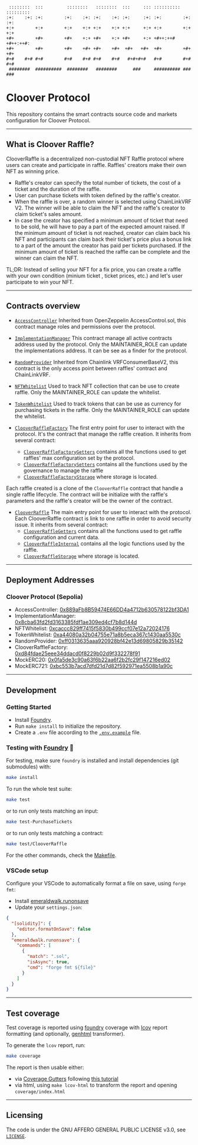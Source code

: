 ```
 ::::::::  :::         ::::::::   ::::::::  :::     ::: :::::::::: :::::::::
:+:    :+: :+:        :+:    :+: :+:    :+: :+:     :+: :+:        :+:    :+:
+:+        +:+        +:+    +:+ +:+    +:+ +:+     +:+ +:+        +:+    +:+
+#+        +#+        +#+    +:+ +#+    +:+ +#+     +:+ +#++:++#   +#++:++#:
+#+        +#+        +#+    +#+ +#+    +#+  +#+   +#+  +#+        +#+    +#+
#+#    #+# #+#        #+#    #+# #+#    #+#   #+#+#+#   #+#        #+#    #+#
 ########  ##########  ########   ########      ###     ########## ###    ###

```
# Cloover Protocol

This repository contains the smart contracts source code and markets configuration for Cloover Protocol.

---

## What is Cloover Raffle?

ClooverRaffle is a decentralized non-custodial NFT Raffle protocol where users can create and participate in raffle. Raffles' creators make their own NFT as winning price.

- Raffle's creator can specify the total number of tickets, the cost of a ticket and the duration of the raffle.
- User can purchase tickets with token defined by the raffle's creator.
- When the raffle is over, a random winner is selected using ChainLinkVRF V2. The winner will be able to claim the NFT and the raffle's creator to claim ticket's sales amount.
- In case the creator has specified a minimum amount of ticket that need to be sold, he will have to pay a part of the expected amount raised. If the minimum amount of ticket is not reached, creator can claim back his NFT and participants can claim back their ticket's price plus a bonus link to a part of the amount the creator has paid per tickets purchased. If the minimum amount of ticket is reached the raffle can be complete and the winner can claim the NFT.

TL;DR: Instead of selling your NFT for a fix price, you can create a raffle with your own condition (minium ticket , ticket prices, etc.) and let's user participate to win your NFT.

---


## Contracts overview

- [`AccessController`](./src/core/AccessController.sol)
Inherited from OpenZeppelin AccessControl.sol, this contract manage roles and permissions over the protocol.

- [`ImplementationManager`](./src/core/ImplementationManager.sol)
This contract manage all active contracts address used by the protocol. Only the MAINTAINER_ROLE can update the implementations address. It can be see as a finder for the protocol.

- [`RandomProvider`](./src/core/RandomProvider.sol)
Inherited from Chainlink VRFConsumerBaseV2, this contract is the only access point between raffles' contract and ChainLinkVRF.

- [`NFTWhitelist`](./src/core/NFTWhitelist.sol)
Used to track NFT collection that can be use to create raffle.  Only the MAINTAINER_ROLE can update the whitelist.

- [`TokenWhitelist`](./src/core/TokenWhitelist.sol)
Used to track tokens that can be use as currency for purchasing tickets in the raffle. Only the MAINTAINER_ROLE can update the whitelist.

- [`ClooverRaffleFactory`](./src/raffleFactory/ClooverRaffleFactory.sol)
The first entry point for user to interact with the protocol. It's the contract that manage the raffle creation. It inherits from several contract: 
    - [`ClooverRaffleFactoryGetters`](./src/raffleFactory/ClooverRaffleGetters.sol) contains all the functions used to get raffles' max configuration set by the protocol.
    - [`ClooverRaffleFactorySetters`](./src/raffleFactory/ClooverRaffleSetters.sol) contains all the functions used by the governance to manage the raffle
    - [`ClooverRaffleFactoryStorage`](./src/raffleFactory/ClooverRaffleFactoryStorage.sol) where storage is located.

Each raffle created is a clone of the `ClooverRaffle` contract that handle a single raffle lifecycle. The contract will be initialize with the raffle's parameters and the raffle's creator will be the owner of the contract.

- [`ClooverRaffle`](./src/raffle/ClooverRaffle.sol)
The main entry point for user to interact with the protocol. Each ClooverRaffle contract is link to one raffle in order to avoid security issue. It inherits from several contract: 
    - [`ClooverRaffleGetters`](./src/raffle/ClooverRaffleGetters.sol) contains all the functions used to get raffle configuration and current data.
    - [`ClooverRaffleInternal`](./src/raffle/ClooverRaffleInternal.sol) contains all the logic functions used by the raffle.
    - [`ClooverRaffleStorage`](./src/raffle/ClooverRaffleStorage.sol) where storage is located.

---

## Deployment Addresses

### Cloover Protocol (Sepolia)

- AccessController: [0x889aFb8B59474E66DD4a4712b630578122bf3DA1](https://sepolia.etherscan.io/address/0x889aFb8B59474E66DD4a4712b630578122bf3DA1)
- ImplementationManager: [0x8cba63fd2fd3163385fdf1ae309ed4cf7b8d144d](https://sepolia.etherscan.io/address/0x8cba63fd2fd3163385fdf1ae309ed4cf7b8d144d)
- NFTWhitelist: [0xcaccc829ff7415f5830b499ccf07e12a72024176](https://sepolia.etherscan.io/address/0xcaccc829ff7415f5830b499ccf07e12a72024176)
- TokenWhitelist: [0xa44080a32b04755e71a8b5eca367c1430aa5530c](https://sepolia.etherscan.io/address/0xa44080a32b04755e71a8b5eca367c1430aa5530c)
- RandomProvider: [0xff0313635aaa920928bf42e13d69805829b35142](https://sepolia.etherscan.io/address/0xff0313635aaa920928bf42e13d69805829b35142)
- ClooverRaffleFactory: [0xd84fdae25eee34ddacd0f8229b02d9f332278f91](https://sepolia.etherscan.io/address/0xd84fdae25eee34ddacd0f8229b02d9f332278f91)
- MockERC20: [0x0fa5de3c90a63f6b22aa6f2b2fc29f147216ed02](https://sepolia.etherscan.io/address/0x0fa5de3c90a63f6b22aa6f2b2fc29f147216ed02)
- MockERC721: [0xbc553b7acd7dfd21d7d82f592971ea5508b1a90c](https://sepolia.etherscan.io/address/0xbc553b7acd7dfd21d7d82f592971ea5508b1a90c)

---

## Development

### Getting Started

- Install [Foundry](https://github.com/foundry-rs/foundry).
- Run `make install` to initialize the repository.
- Create a `.env` file according to the [`.env.example`](./.env.example) file.

### Testing with [Foundry](https://github.com/foundry-rs/foundry) 🔨

For testing, make sure `foundry` is installed and install dependencies (git submodules) with:

```bash
make install
```

To run the whole test suite:

```bash
make test
```

or to run only tests matching an input:

```bash
make test-PurchaseTickets
```

or to run only tests matching a contract:
    
```bash
make test/ClooverRaffle
```

For the other commands, check the [Makefile](./Makefile).

### VSCode setup

Configure your VSCode to automatically format a file on save, using `forge fmt`:

- Install [emeraldwalk.runonsave](https://marketplace.visualstudio.com/items?itemName=emeraldwalk.RunOnSave)
- Update your `settings.json`:

```json
{
  "[solidity]": {
    "editor.formatOnSave": false
  },
  "emeraldwalk.runonsave": {
    "commands": [
      {
        "match": ".sol",
        "isAsync": true,
        "cmd": "forge fmt ${file}"
      }
    ]
  }
}
```


---

## Test coverage

Test coverage is reported using [foundry](https://github.com/foundry-rs/foundry) coverage with [lcov](https://github.com/linux-test-project/lcov) report formatting (and optionally, [genhtml](https://manpages.ubuntu.com/manpages/xenial/man1/genhtml.1.html) transformer).

To generate the `lcov` report, run:

```bash
make coverage
```

The report is then usable either:

- via [Coverage Gutters](https://marketplace.visualstudio.com/items?itemName=ryanluker.vscode-coverage-gutters) following [this tutorial](https://mirror.xyz/devanon.eth/RrDvKPnlD-pmpuW7hQeR5wWdVjklrpOgPCOA-PJkWFU)
- via html, using `make lcov-html` to transform the report and opening `coverage/index.html`


---

## Licensing

The code is under the GNU AFFERO GENERAL PUBLIC LICENSE v3.0, see [`LICENSE`](./LICENSE).